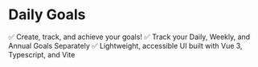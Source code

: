 # Daily Goals

✅ Create, track, and achieve your goals!
✅ Track your Daily, Weekly, and Annual Goals Separately
✅ Lightweight, accessible UI built with Vue 3, Typescript, and Vite
